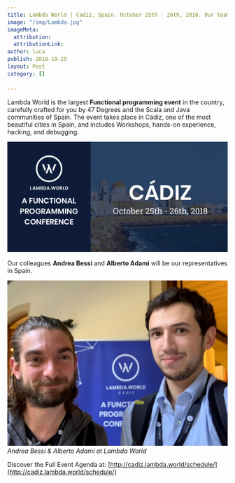 ```yaml
---
title: Lambda World | Cadiz, Spain. October 25th - 26th, 2018. Our team is attending
image: "/img/Lambda.jpg"
imageMeta:
  attribution: 
  attributionLink: 
author: luca
publish: 2018-10-25
layout: Post
category: []

---
```

Lambda World is the largest **Functional programming event** in the country, carefully crafted for you by 47 Degrees and the Scala and Java communities of Spain. <!-- more --> The event takes place in Cádiz, one of the most beautiful cities in Spain, and includes Workshops, hands-on experience, hacking, and debugging.

![./banner.png](./banner.png)

Our colleagues **Andrea Bessi** and **Alberto Adami** will be our representatives in Spain.

![./people.jpg](./people.jpg)
_Andrea Bessi & Alberto Adami at Lambda World_

Discover the Full Event Agenda at: [http://cadiz.lambda.world/schedule/](http://cadiz.lambda.world/schedule/)